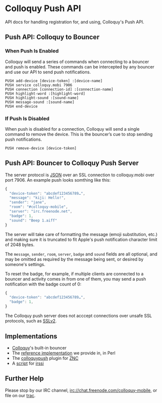 # Colloquy Push API
API docs for handling registration for, and using, Colloquy's Push API.

## Push API: Colloquy to Bouncer
### When Push Is Enabled
Colloquy will send a series of commands when connecting to a bouncer and push is enabled. These commands can be intercepted by any bouncer and use our API to send push notifications.

```
PUSH add-device [device-token] :[device-name]
PUSH service colloquy.mobi 7906
PUSH connection [connection-id] :[connection-name]
PUSH highlight-word :[highlight-word]
PUSH highlight-sound :[sound-name]
PUSH message-sound :[sound-name]
PUSH end-device
```

### If Push Is Disabled
When push is disabled for a connection, Colloquy will send a single command to remove the device. This is the bouncer’s cue to stop sending push notifications.

```
PUSH remove-device [device-token]
```

## Push API: Bouncer to Colloquy Push Server
The server protocol is [JSON](http://json.org/) over an SSL connection to colloquy.mobi over port 7906. An example push looks somthing like this:
```javascript
{
  "device-token": "abcdef123456789…",
  "message": "kiji: Hello!",
  "sender": "jane",
  "room": "#colloquy-mobile",
  "server": "irc.freenode.net",
  "badge": 1,
  "sound": "Beep 1.aiff"
}
```

The server will take care of formatting the message (emoji substitution, etc.) and making sure it is truncated to fit Apple's push notification character limit of 2048 bytes.

The `message`, `sender`, `room`, `server`, `badge` and `sound` fields are all optional, and may be omitted as required by the message being sent, or desired by someone's settings.

To reset the badge, for example, if multiple clients are connected to a bouncer and activity comes in from one of them, you may send a push notification with the badge count of 0:
```javascript
{
  "device-token": "abcdef123456789…",
  "badge": 1,
}
```

The Colloquy push server does not acccept connections over unsafe SSL protocols, such as [SSLv2](https://drownattack.com).

## Implementations
- [Colloquy](http://colloquy.info)'s built-in bouncer
- The [reference implementation](perl-reference-implementation/ColloquyPush.pm) we provide in, in Perl
- The [colloquypush](https://github.com/colloquy/colloquypush) plugin for [ZNC](http://wiki.znc.in/ZNC)
- A [script](http://static.ssji.net/colloquy_push.pl.txt) for [irssi](https://irssi.org)

## Further Help
Please stop by our IRC channel, [irc://chat.freenode.com/colloquy-mobile](irc://chat.freenode.com/colloquy-mobile), or file on our [trac](http://colloquy.info/?bug).
